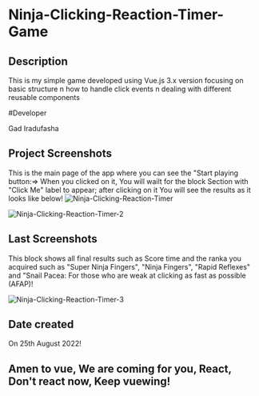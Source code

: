 # Ninja-Clicking-Reaction-Timer-Game
## Description

This is my simple game developed using Vue.js 3.x version focusing on basic structure n how 
to handle click events n dealing with different reusable components

#Developer

Gad Iradufasha

## Project Screenshots

This is the main page of the app where you can see the "Start playing button:=> When you clicked on it, You will wailt for the block
Section with "Click Me" label to appear; after clicking on it You will see the results as it looks like below!
![Ninja-Clicking-Reaction-Timer](https://user-images.githubusercontent.com/50759844/187049299-acdfe7b8-aa14-4c6e-9368-6492f5f59c44.png)

![Ninja-Clicking-Reaction-Timer-2](https://user-images.githubusercontent.com/50759844/187049306-a431d021-555a-4d60-ac13-b22c35873137.png)

## Last Screenshots
This block shows all final results such as Score time and the ranka you acquired such as "Super Ninja Fingers", "Ninja Fingers",
"Rapid Reflexes" and "Snail Pacea: For those who are weak at clicking as fast as possible (AFAP)! 

![Ninja-Clicking-Reaction-Timer-3](https://user-images.githubusercontent.com/50759844/187049308-07483859-68d6-40d2-9c06-ca17ab67826a.png)

## Date created
On 25th August 2022!

## Amen to vue, We are coming for you, React, Don't react now, Keep vuewing!
